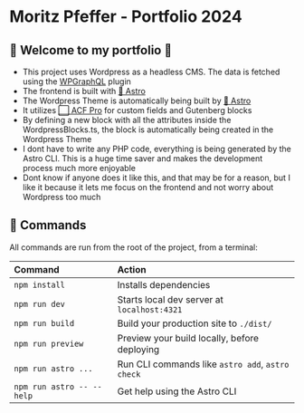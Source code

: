 # Moritz Pfeffer - Portfolio 2024

## 👋 Welcome to my portfolio 👀

- This project uses Wordpress as a headless CMS. The data is fetched using the [WPGraphQL](https://www.wpgraphql.com/) plugin
- The frontend is built with [🚀 Astro](https://astro.build)
- The Wordpress Theme is automatically being built by [🚀 Astro](https://astro.build)
- It utilizes [⬜ ACF Pro](https://www.advancedcustomfields.com/) for custom fields and Gutenberg blocks
- By defining a new block with all the attributes inside the WordpressBlocks.ts, the block is automatically being created in the Wordpress Theme
- I dont have to write any PHP code, everything is being generated by the Astro CLI. This is a huge time saver and makes the development process much more enjoyable
- Dont know if anyone does it like this, and that may be for a reason, but I like it because it lets me focus on the frontend and not worry about Wordpress too much

## 🧞 Commands

All commands are run from the root of the project, from a terminal:

| Command                   | Action                                           |
| :------------------------ | :----------------------------------------------- |
| `npm install`             | Installs dependencies                            |
| `npm run dev`             | Starts local dev server at `localhost:4321`      |
| `npm run build`           | Build your production site to `./dist/`          |
| `npm run preview`         | Preview your build locally, before deploying     |
| `npm run astro ...`       | Run CLI commands like `astro add`, `astro check` |
| `npm run astro -- --help` | Get help using the Astro CLI                     |
